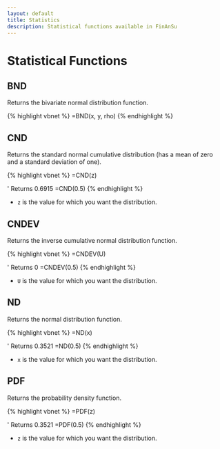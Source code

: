 ```yaml
---
layout: default
title: Statistics
description: Statistical functions available in FinAnSu
---
```


Statistical Functions
=====================

BND
---

Returns the bivariate normal distribution function.

{% highlight vbnet %}
=BND(x, y, rho)
{% endhighlight %}

CND
---

Returns the standard normal cumulative distribution (has a mean of zero and a
standard deviation of one).

{% highlight vbnet %}
=CND(z)

' Returns 0.6915
=CND(0.5)
{% endhighlight %}

  * `z` is the value for which you want the distribution.

CNDEV
-----

Returns the inverse cumulative normal distribution function.

{% highlight vbnet %}
=CNDEV(U)

' Returns 0
=CNDEV(0.5)
{% endhighlight %}

  * `U` is the value for which you want the distribution.

ND
--

Returns the normal distribution function.

{% highlight vbnet %}
=ND(x)

' Returns 0.3521
=ND(0.5)
{% endhighlight %}

  * `x` is the value for which you want the distribution.

PDF
---

Returns the probability density function.

{% highlight vbnet %}
=PDF(z)

' Returns 0.3521
=PDF(0.5)
{% endhighlight %}

* `z` is the value for which you want the distribution.
